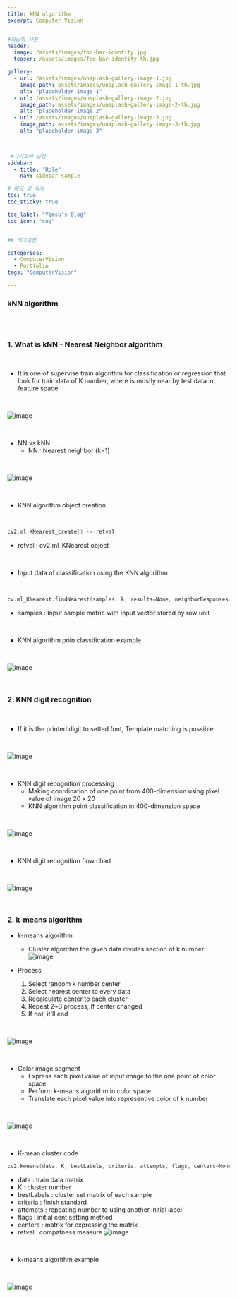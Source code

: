 ```yaml
---
title: kNN algorithm
excerpt: Computer Vision


#최상위 사진
header:
  image: /assets/images/foo-bar-identity.jpg
  teaser: /assets/images/foo-bar-identity-th.jpg

gallery:
  - url: /assets/images/unsplash-gallery-image-1.jpg
    image_path: assets/images/unsplash-gallery-image-1-th.jpg
    alt: "placeholder image 1"
  - url: /assets/images/unsplash-gallery-image-2.jpg
    image_path: assets/images/unsplash-gallery-image-2-th.jpg
    alt: "placeholder image 2"
  - url: /assets/images/unsplash-gallery-image-3.jpg
    image_path: assets/images/unsplash-gallery-image-3-th.jpg
    alt: "placeholder image 3"
    


 #사이드바 설정 
sidebar:
  - title: "Role"
    nav: sidebar-sample

# 해당 글 목차
toc: true
toc_sticky: true

toc_label: "Yimsu's Blog"
toc_icon: "cog"


## 테그설정

categories:
  - ComputerVision
  - Portfolio
tags: "ComputerVision"

---
```



### kNN algorithm

<br/>
<br/>

### 1. What is kNN - Nearest Neighbor algorithm

<br/>

- It is one of supervise train algorithm for classification or regression that look for train data of K number, where is mostly near by test data in feature space.


<br/>

![image](/assets/images/computervision/20200911_1.png)

<br/>

- NN vs kNN
    - NN : Nearest neighbor (k=1)


<br/>

![image](/assets/images/computervision/20200911_2.png)

<br/>

- KNN algorithm object creation

<br/>

``` c
cv2.ml.KNearest_create() -> retval
```

- retval : cv2.ml_KNearest object

<br/>


- Input data of classification using the KNN algorithm 

<br/>

``` c
cv.ml_KNearest.findNearest(samples, k, results=None, neighborResponses=None, dist=None, flgs=None) -> retval, results, neighborResposnes, dist
```
- samples : Input sample matric with input vector stored by row unit 

<br/>

- KNN algorithm poin classification example


<br/>

![image](/assets/images/computervision/20200911_3.png)

<br/>



### 2. KNN digit recognition

<br/>

- If it is the printed digit to setted font, Template matching is possible


<br/>

![image](/assets/images/computervision/20200911_5.png)

<br/>

- KNN digit recognition processing
    - Making coordination of one point from 400-dimension using pixel value of image 20 x 20
    - KNN algorithm point classification in 400-dimension space


<br/>

![image](/assets/images/computervision/20200911_6.png)

<br/>

- KNN digit recognition flow chart



<br/>

![image](/assets/images/computervision/20200911_7.png)

<br/>




### 2. k-means algorithm

- k-means algorithm
    - Cluster algorithm the given data divides section of k number
            ![image](/assets/images/computervision/20200911_8.png)


- Process
    1. Select random k number center
    2. Select nearest center to every data
    3. Recalculate center to each cluster
    4. Repeat 2~3 process, If center changed
    5. If not, it'll end



<br/>

![image](/assets/images/computervision/20200911_9.png)

<br/>


- Color image segment
    - Express each pixel value of input image to the one point of color space 
    - Perform k-means algorithm in color space
    - Translate each pixel value into representive color of k number

<br/>

![image](/assets/images/computervision/20200911_10.png)

<br/>


- K-mean cluster code

``` c 
cv2.kmeans(data, K, bestLabels, criteria, attempts, flags, centers=None) -> retval, bestLabels, centers
```

- data : train data matrix
- K : cluster number
- bestLabels : cluster set matrix of each sample
- criteria : finish standard
- attempts : repeating number to using another initial label
- flags : initial cent setting method
- centers : matrix for expressing the matrix
- retval : compatness measure  ![image](/assets/images/computervision/20200911_11.png)

<br/>

- k-means algorithm example


<br/>

![image](/assets/images/computervision/20200911_12.png)

<br/>


